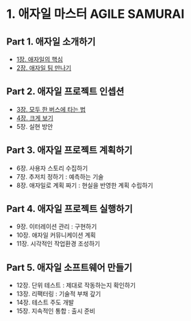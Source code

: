 # 1. 애자일 마스터 AGILE SAMURAI

## Part 1. 애자일 소개하기
- [1장. 애자일의 핵심](./Ch01.md)
- [2장. 애자일 팀 만나기](./Ch02.md)

## Part 2. 애자일 프로젝트 인셉션
- [3장. 모두 한 버스에 타는 법](./Ch03.md)
- [4장. 크게 보기](./Ch04.md)
- 5장. 실현 방안
 
## Part 3. 애자일 프로젝트 계획하기
- 6장. 사용자 스토리 수집하기
- 7장. 추저치 정하기 : 예측하는 기술
- 8장. 애자일로 계획 짜기 : 현실을 반영한 계획 수립하기

## Part 4. 애자일 프로젝트 실행하기
- 9장. 이터레이션 관리 : 구현하기
- 10장. 애자일 커뮤니케이션 계획
- 11장. 시각적인 작업환경 조성하기

## Part 5. 애자일 소프트웨어 만들기
- 12장. 단위 테스트 : 제대로 작동하는지 확인하기
- 13장. 리팩터링 : 기술적 부채 갚기
- 14장. 테스트 주도 개발
- 15장. 지속적인 통합 : 출시 준비

